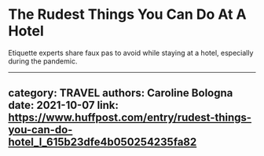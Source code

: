 # The Rudest Things You Can Do At A Hotel

Etiquette experts share faux pas to avoid while staying at a hotel, especially during the pandemic.

---
category: TRAVEL
authors: Caroline Bologna
date: 2021-10-07
link: https://www.huffpost.com/entry/rudest-things-you-can-do-hotel_l_615b23dfe4b050254235fa82
---
